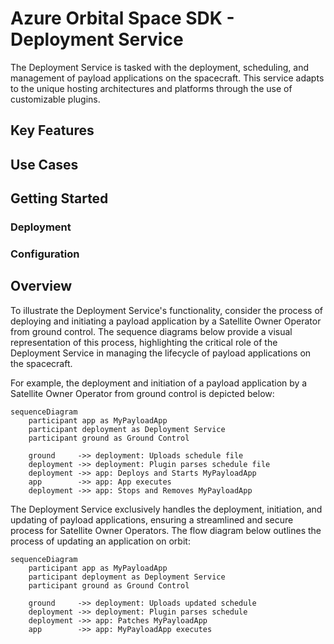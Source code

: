# Azure Orbital Space SDK - Deployment Service

The Deployment Service is tasked with the deployment, scheduling, and management of payload applications on the spacecraft. This service adapts to the unique hosting architectures and platforms through the use of customizable plugins.

## Key Features

## Use Cases

## Getting Started

### Deployment

### Configuration

<!-- TODO: Finish this documentation -->

## Overview

To illustrate the Deployment Service's functionality, consider the process of deploying and initiating a payload application by a Satellite Owner Operator from ground control. The sequence diagrams below provide a visual representation of this process, highlighting the critical role of the Deployment Service in managing the lifecycle of payload applications on the spacecraft.

For example, the deployment and initiation of a payload application by a Satellite Owner Operator from ground control is depicted below:

```mermaid
sequenceDiagram
    participant app as MyPayloadApp 
    participant deployment as Deployment Service
    participant ground as Ground Control

    ground     ->> deployment: Uploads schedule file
    deployment ->> deployment: Plugin parses schedule file
    deployment ->> app: Deploys and Starts MyPayloadApp
    app        ->> app: App executes
    deployment ->> app: Stops and Removes MyPayloadApp
```

The Deployment Service exclusively handles the deployment, initiation, and updating of payload applications, ensuring a streamlined and secure process for Satellite Owner Operators. The flow diagram below outlines the process of updating an application on orbit:

```mermaid
sequenceDiagram
    participant app as MyPayloadApp 
    participant deployment as Deployment Service
    participant ground as Ground Control

    ground     ->> deployment: Uploads updated schedule
    deployment ->> deployment: Plugin parses schedule
    deployment ->> app: Patches MyPayloadApp
    app        ->> app: MyPayloadApp executes
```